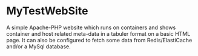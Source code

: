 # MyTestWebSite

A simple Apache-PHP website which runs on containers and shows container and host related meta-data in a tabuler format on a basic HTML page. It can also be configured to fetch some data from Redis/ElastiCache and/or a MySql database.

